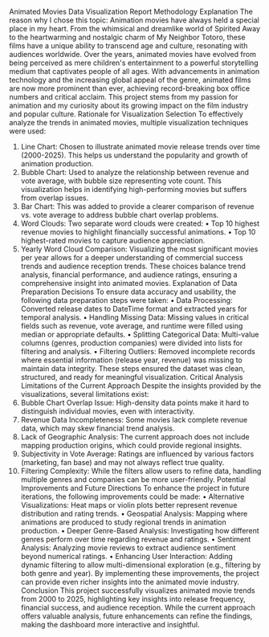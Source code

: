 Animated Movies Data Visualization Report
Methodology Explanation
The reason why I chose this topic:
Animation movies have always held a special place in my heart. From the whimsical and dreamlike world of Spirited Away to the heartwarming and nostalgic charm of My Neighbor Totoro, these films have a unique ability to transcend age and culture, resonating with audiences worldwide. Over the years, animated movies have evolved from being perceived as mere children's entertainment to a powerful storytelling medium that captivates people of all ages. With advancements in animation technology and the increasing global appeal of the genre, animated films are now more prominent than ever, achieving record-breaking box office numbers and critical acclaim. This project stems from my passion for animation and my curiosity about its growing impact on the film industry and popular culture.
Rationale for Visualization Selection
To effectively analyze the trends in animated movies, multiple visualization techniques were used:
1.	Line Chart: Chosen to illustrate animated movie release trends over time (2000-2025). This helps us understand the popularity and growth of animation production.
2.	Bubble Chart: Used to analyze the relationship between revenue and vote average, with bubble size representing vote count. This visualization helps in identifying high-performing movies but suffers from overlap issues.
3.	Bar Chart: This was added to provide a clearer comparison of revenue vs. vote average to address bubble chart overlap problems.
4.	Word Clouds: Two separate word clouds were created:
•	Top 10 highest revenue movies to highlight financially successful animations.
•	Top 10 highest-rated movies to capture audience appreciation.
5.	Yearly Word Cloud Comparison: Visualizing the most significant movies per year allows for a deeper understanding of commercial success trends and audience reception trends.
These choices balance trend analysis, financial performance, and audience ratings, ensuring a comprehensive insight into animated movies.
Explanation of Data Preparation Decisions
To ensure data accuracy and usability, the following data preparation steps were taken:
•	Data Processing: Converted release dates to DateTime format and extracted years for temporal analysis.
•	Handling Missing Data: Missing values in critical fields such as revenue, vote average, and runtime were filled using median or appropriate defaults.
•	Splitting Categorical Data: Multi-value columns (genres, production companies) were divided into lists for filtering and analysis.
•	Filtering Outliers: Removed incomplete records where essential information (release year, revenue) was missing to maintain data integrity.
These steps ensured the dataset was clean, structured, and ready for meaningful visualization.
Critical Analysis
Limitations of the Current Approach
Despite the insights provided by the visualizations, several limitations exist:
1.	Bubble Chart Overlap Issue: High-density data points make it hard to distinguish individual movies, even with interactivity.
2.	Revenue Data Incompleteness: Some movies lack complete revenue data, which may skew financial trend analysis.
3.	Lack of Geographic Analysis: The current approach does not include mapping production origins, which could provide regional insights.
4.	Subjectivity in Vote Average: Ratings are influenced by various factors (marketing, fan base) and may not always reflect true quality.
5.	Filtering Complexity: While the filters allow users to refine data, handling multiple genres and companies can be more user-friendly.
Potential Improvements and Future Directions
To enhance the project in future iterations, the following improvements could be made:
•	Alternative Visualizations: Heat maps or violin plots better represent revenue distribution and rating trends.
•	Geospatial Analysis: Mapping where animations are produced to study regional trends in animation production.
•	Deeper Genre-Based Analysis: Investigating how different genres perform over time regarding revenue and ratings.
•	Sentiment Analysis: Analyzing movie reviews to extract audience sentiment beyond numerical ratings.
•	Enhancing User Interaction: Adding dynamic filtering to allow multi-dimensional exploration (e.g., filtering by both genre and year).
By implementing these improvements, the project can provide even richer insights into the animated movie industry.
Conclusion
This project successfully visualizes animated movie trends from 2000 to 2025, highlighting key insights into release frequency, financial success, and audience reception. While the current approach offers valuable analysis, future enhancements can refine the findings, making the dashboard more interactive and insightful.

